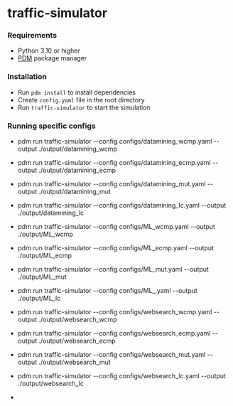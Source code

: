 # traffic-simulator

### Requirements
- Python 3.10 or higher
- [PDM](https://pdm.fming.dev/) package manager

### Installation
- Run `pdm install` to install dependencies
- Create `config.yaml` file in the root directory
- Run `traffic-simulator` to start the simulation

### Running specific configs 
- pdm run traffic-simulator --config configs/datamining_wcmp.yaml --output ./output/datamining_wcmp
- pdm run traffic-simulator --config configs/datamining_ecmp.yaml --output ./output/datamining_ecmp
- pdm run traffic-simulator --config configs/datamining_mut.yaml --output ./output/datamining_mut
- pdm run traffic-simulator --config configs/datamining_lc.yaml --output ./output/datamining_lc

- pdm run traffic-simulator --config configs/ML_wcmp.yaml --output ./output/ML_wcmp
- pdm run traffic-simulator --config configs/ML_ecmp.yaml --output ./output/ML_ecmp
- pdm run traffic-simulator --config configs/ML_mut.yaml --output ./output/ML_mut
- pdm run traffic-simulator --config configs/ML_.yaml --output ./output/ML_lc

- pdm run traffic-simulator --config configs/websearch_wcmp.yaml --output ./output/websearch_wcmp
- pdm run traffic-simulator --config configs/websearch_ecmp.yaml --output ./output/websearch_ecmp
- pdm run traffic-simulator --config configs/websearch_mut.yaml --output ./output/websearch_mut
- pdm run traffic-simulator --config configs/websearch_lc.yaml --output ./output/websearch_lc
- 
